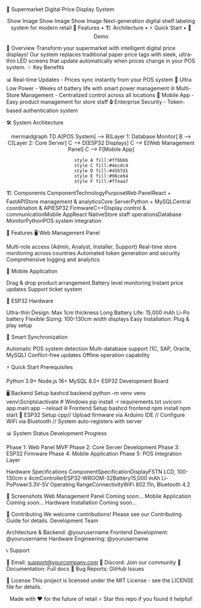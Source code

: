 🏪 Supermarket Digital Price Display System
<div align="center">
Show Image
Show Image
Show Image
Next-generation digital shelf labeling system for modern retail
🚀 Features • 🏗️ Architecture • ⚡ Quick Start • 📱 Demo
</div>

🎯 Overview
Transform your supermarket with intelligent digital price displays! Our system replaces traditional paper price tags with sleek, ultra-thin LED screens that update automatically when prices change in your POS system.
✨ Key Benefits

📊 Real-time Updates - Prices sync instantly from your POS system
🔋 Ultra Low Power - Weeks of battery life with smart power management
🌐 Multi-Store Management - Centralized control across all locations
📱 Mobile App - Easy product management for store staff
🔒 Enterprise Security - Token-based authentication system


🛠️ System Architecture
<div align="center">
mermaidgraph TD
    A[POS System] --> B[Layer 1: Database Monitor]
    B --> C[Layer 2: Core Server]
    C --> D[ESP32 Displays]
    C --> E[Web Management Panel]
    C --> F[Mobile App]
    
    style A fill:#ff6b6b
    style C fill:#4ecdc4
    style D fill:#45b7d1
    style E fill:#96ceb4
    style F fill:#ffeaa7
</div>
🏗️ Components
ComponentTechnologyPurposeWeb PanelReact + FastAPIStore management & analyticsCore ServerPython + MySQLCentral coordination & APIESP32 FirmwareC++Display control & communicationMobile AppReact NativeStore staff operationsDatabase MonitorPythonPOS system integration

🚀 Features
🖥️ Web Management Panel

Multi-role access (Admin, Analyst, Installer, Support)
Real-time store monitoring across countries
Automated token generation and security
Comprehensive logging and analytics

📱 Mobile Application

Drag & drop product arrangement
Battery level monitoring
Instant price updates
Support ticket system

🔌 ESP32 Hardware

Ultra-thin Design: Max 1cm thickness
Long Battery Life: 15,000 mAh Li-Po battery
Flexible Sizing: 100-130cm width displays
Easy Installation: Plug & play setup

🔄 Smart Synchronization

Automatic POS system detection
Multi-database support (1C, SAP, Oracle, MySQL)
Conflict-free updates
Offline operation capability


⚡ Quick Start
Prerequisites

Python 3.9+
Node.js 16+
MySQL 8.0+
ESP32 Development Board

🖥️ Backend Setup
bashcd backend
python -m venv venv
venv\Scripts\activate  # Windows
pip install -r requirements.txt
uvicorn app.main:app --reload
🌐 Frontend Setup
bashcd frontend
npm install
npm start
📡 ESP32 Setup
cpp// Upload firmware via Arduino IDE
// Configure WiFi via Bluetooth
// System auto-registers with server

📊 System Status
Development Progress

 Phase 1: Web Panel MVP
 Phase 2: Core Server Development
 Phase 3: ESP32 Firmware
 Phase 4: Mobile Application
 Phase 5: POS Integration Layer

Hardware Specifications
ComponentSpecificationDisplayFSTN LCD, 100-130cm x 4cmControllerESP32-WROOM-32Battery15,000 mAh Li-PoPower3.3V-5V Operating RangeConnectivityWiFi 802.11n, Bluetooth 4.2

🌟 Screenshots
Web Management Panel
Coming soon...
Mobile Application
Coming soon...
Hardware Installation
Coming soon...

🤝 Contributing
We welcome contributions! Please see our Contributing Guide for details.
Development Team

Architecture & Backend: @yourusername
Frontend Development: @yourusername
Hardware Engineering: @yourusername


📞 Support

📧 Email: support@yourcompany.com
💬 Discord: Join our community
📖 Documentation: Full docs
🐛 Bug Reports: GitHub Issues


📄 License
This project is licensed under the MIT License - see the LICENSE file for details.

<div align="center">
Made with ❤️ for the future of retail
⭐ Star this repo if you found it helpful!
</div>
